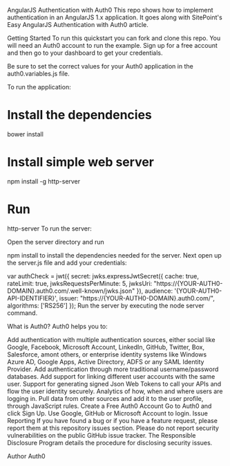 AngularJS Authentication with Auth0
This repo shows how to implement authentication in an AngularJS 1.x application. It goes along with SitePoint's Easy AngularJS Authentication with Auth0 article.

Getting Started
To run this quickstart you can fork and clone this repo. You will need an Auth0 account to run the example. Sign up for a free account and then go to your dashboard to get your credentials.

Be sure to set the correct values for your Auth0 application in the auth0.variables.js file.

To run the application:

# Install the dependencies
bower install

# Install simple web server
npm install -g http-server

# Run
http-server
To run the server:

Open the server directory and run

npm install
to install the dependencies needed for the server. Next open up the server.js file and add your credentials:

var authCheck = jwt({
    secret: jwks.expressJwtSecret({
        cache: true,
        rateLimit: true,
        jwksRequestsPerMinute: 5,
        jwksUri: "https://{YOUR-AUTH0-DOMAIN}.auth0.com/.well-known/jwks.json"
    }),
    audience: '{YOUR-AUTH0-API-IDENTIFIER}',
    issuer: "https://{YOUR-AUTH0-DOMAIN}.auth0.com/",
    algorithms: ['RS256']
});
Run the server by executing the node server command.

What is Auth0?
Auth0 helps you to:

Add authentication with multiple authentication sources, either social like Google, Facebook, Microsoft Account, LinkedIn, GitHub, Twitter, Box, Salesforce, amont others, or enterprise identity systems like Windows Azure AD, Google Apps, Active Directory, ADFS or any SAML Identity Provider.
Add authentication through more traditional username/password databases.
Add support for linking different user accounts with the same user.
Support for generating signed Json Web Tokens to call your APIs and flow the user identity securely.
Analytics of how, when and where users are logging in.
Pull data from other sources and add it to the user profile, through JavaScript rules.
Create a Free Auth0 Account
Go to Auth0 and click Sign Up.
Use Google, GitHub or Microsoft Account to login.
Issue Reporting
If you have found a bug or if you have a feature request, please report them at this repository issues section. Please do not report security vulnerabilities on the public GitHub issue tracker. The Responsible Disclosure Program details the procedure for disclosing security issues.

Author
Auth0
